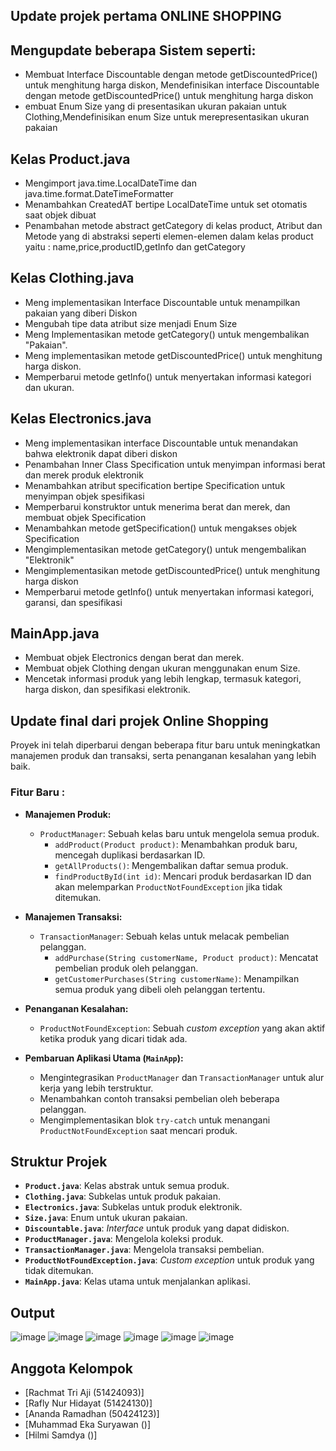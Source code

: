 ## Update projek pertama ONLINE SHOPPING

## Mengupdate beberapa Sistem seperti:
- Membuat Interface Discountable dengan metode getDiscountedPrice() untuk menghitung harga diskon, Mendefinisikan interface Discountable dengan metode getDiscountedPrice() untuk menghitung harga diskon
- embuat Enum Size yang di presentasikan ukuran pakaian untuk Clothing,Mendefinisikan enum Size untuk merepresentasikan ukuran pakaian


## Kelas Product.java
- Mengimport java.time.LocalDateTime dan java.time.format.DateTimeFormatter
- Menambahkan CreatedAT bertipe LocalDateTime untuk set otomatis saat objek dibuat
- Penambahan metode abstract  getCategory di kelas product, Atribut dan Metode yang di abstraksi seperti elemen-elemen dalam kelas product yaitu : name,price,productID,getInfo dan getCategory


## Kelas Clothing.java
- Meng implementasikan Interface Discountable untuk menampilkan pakaian yang diberi Diskon
- Mengubah tipe data atribut size menjadi Enum Size
- Meng Implementasikan metode getCategory() untuk mengembalikan "Pakaian".
- Meng implementasikan metode getDiscountedPrice() untuk menghitung harga diskon.
- Memperbarui metode getInfo() untuk menyertakan informasi kategori dan ukuran.


## Kelas Electronics.java
- Meng implementasikan interface Discountable untuk menandakan bahwa elektronik dapat diberi diskon
- Penambahan Inner Class Specification untuk menyimpan informasi berat dan merek produk elektronik
- Menambahkan atribut specification bertipe Specification untuk menyimpan objek spesifikasi
- Memperbarui konstruktor untuk menerima berat dan merek, dan membuat objek Specification
- Menambahkan metode getSpecification() untuk mengakses objek Specification
- Mengimplementasikan metode getCategory() untuk mengembalikan "Elektronik"
- Mengimplementasikan metode getDiscountedPrice() untuk menghitung harga diskon
- Memperbarui metode getInfo() untuk menyertakan informasi kategori, garansi, dan spesifikasi


## MainApp.java
- Membuat objek Electronics dengan berat dan merek.
- Membuat objek Clothing dengan ukuran menggunakan enum Size.
- Mencetak informasi produk yang lebih lengkap, termasuk kategori, harga diskon, dan spesifikasi elektronik.
  

## Update final dari projek Online Shopping

Proyek ini telah diperbarui dengan beberapa fitur baru untuk meningkatkan manajemen produk dan transaksi, serta penanganan kesalahan yang lebih baik.

### Fitur Baru :

- **Manajemen Produk:**
  - `ProductManager`: Sebuah kelas baru untuk mengelola semua produk.
    - `addProduct(Product product)`: Menambahkan produk baru, mencegah duplikasi berdasarkan ID.
    - `getAllProducts()`: Mengembalikan daftar semua produk.
    - `findProductById(int id)`: Mencari produk berdasarkan ID dan akan melemparkan `ProductNotFoundException` jika tidak ditemukan.

- **Manajemen Transaksi:**
  - `TransactionManager`: Sebuah kelas untuk melacak pembelian pelanggan.
    - `addPurchase(String customerName, Product product)`: Mencatat pembelian produk oleh pelanggan.
    - `getCustomerPurchases(String customerName)`: Menampilkan semua produk yang dibeli oleh pelanggan tertentu.

- **Penanganan Kesalahan:**
  - `ProductNotFoundException`: Sebuah *custom exception* yang akan aktif ketika produk yang dicari tidak ada.

- **Pembaruan Aplikasi Utama (`MainApp`):**
  - Mengintegrasikan `ProductManager` dan `TransactionManager` untuk alur kerja yang lebih terstruktur.
  - Menambahkan contoh transaksi pembelian oleh beberapa pelanggan.
  - Mengimplementasikan blok `try-catch` untuk menangani `ProductNotFoundException` saat mencari produk.


## Struktur Projek 

- **`Product.java`**: Kelas abstrak untuk semua produk.
- **`Clothing.java`**: Subkelas untuk produk pakaian.
- **`Electronics.java`**: Subkelas untuk produk elektronik.
- **`Size.java`**: Enum untuk ukuran pakaian.
- **`Discountable.java`**: *Interface* untuk produk yang dapat didiskon.
- **`ProductManager.java`**: Mengelola koleksi produk.
- **`TransactionManager.java`**: Mengelola transaksi pembelian.
- **`ProductNotFoundException.java`**: *Custom exception* untuk produk yang tidak ditemukan.
- **`MainApp.java`**: Kelas utama untuk menjalankan aplikasi.



## Output 

![image](https://github.com/user-attachments/assets/8835ed76-74c3-43a6-bbeb-2f593afdd5eb)
![image](https://github.com/user-attachments/assets/c4de7f66-b63e-44bc-9bb7-0f45815ed530)
![image](https://github.com/user-attachments/assets/aafb363a-8e6b-45ba-af30-15d894224cb6)
![image](https://github.com/user-attachments/assets/78f4e5a8-4532-4d15-ab40-4b1265c5f299)
![image](https://github.com/user-attachments/assets/dc3042a9-de2d-47d6-a456-66d0a1eb74f9)
![image](https://github.com/user-attachments/assets/75c9d060-9d1a-4326-aacb-80b05faad88f)


## Anggota Kelompok
- [Rachmat Tri Aji (51424093)]
- [Rafly Nur Hidayat (51424130)]
- [Ananda Ramadhan (50424123)]
- [Muhammad Eka Suryawan ()]
- [Hilmi Samdya ()]

